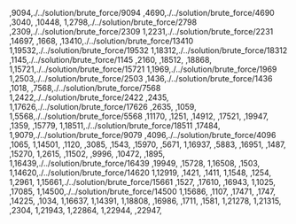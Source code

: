 ,9094,./../solution/brute_force/9094
,4690,./../solution/brute_force/4690
,3040,
,10448,
1,2798,./../solution/brute_force/2798
,2309,./../solution/brute_force/2309
1,2231,./../solution/brute_force/2231
,14697,
,1668,
,13410,./../solution/brute_force/13410
1,19532,./../solution/brute_force/19532
1,18312,./../solution/brute_force/18312
,1145,./../solution/brute_force/1145
,2160,
,18512,
,18868,
1,15721,./../solution/brute_force/15721
1,1969,./../solution/brute_force/1969
1,2503,./../solution/brute_force/2503
,1436,./../solution/brute_force/1436
,1018,
,7568,./../solution/brute_force/7568
1,2422,./../solution/brute_force/2422
,2435,
1,17626,./../solution/brute_force/17626
,2635,
,1059,
1,5568,./../solution/brute_force/5568
,11170,
,1251,
,14912,
,17521,
,19947,
,1359,
,15779,
1,18511,./../solution/brute_force/18511
,17484,
1,9079,./../solution/brute_force/9079
,4096,./../solution/brute_force/4096
,1065,
1,14501,
,1120,
,3085,
,1543,
,15970,
,5671,
1,16937,
,5883,
,16951,
,1487,
,15270,
1,2615,
,11502,
,9996,
,10472,
,1895,
1,16439,./../solution/brute_force/16439
,19949,
,15728,
1,16508,
,1503,
1,14620,./../solution/brute_force/14620
1,12919,
,1421,
,1411,
1,1548,
,1254,
1,2961,
1,15661,./../solution/brute_force/15661
,1527,
,17610,
,16943,
1,1025,
,17085,
1,14500,./../solution/brute_force/14500
1,15686,
,1107,
,17471,
,1747,
,14225,
,1034,
1,16637,
1,14391,
1,18808,
,16986,
,1711,
,1581,
1,21278,
1,21315,
,2304,
1,21943,
1,22864,
1,22944,
,22947,
